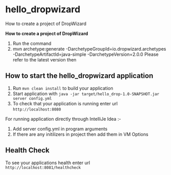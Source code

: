 # hello_dropwizard

How to create a project of DropWizard 


**How to create a project of DropWizard**

1. Run the command
2. mvn archetype:generate
  -DarchetypeGroupId=io.dropwizard.archetypes
  -DarchetypeArtifactId=java-simple
  -DarchetypeVersion=2.0.0
  Please refer to the latest version then
 

How to start the hello_dropwizard application
---

1. Run `mvn clean install` to build your application
2. Start application with `java -jar target/hello_drop-1.0-SNAPSHOT.jar server config.yml`
3. To check that your application is running enter url `http://localhost:8080`

For running application directly through IntelliJe Idea :- 
1. Add server config.yml in program arguments
2. If there are any initilizers in project then add them in VM Options



Health Check
---

To see your applications health enter url `http://localhost:8081/healthcheck`


